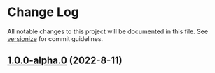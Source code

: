 # Change Log

All notable changes to this project will be documented in this file. See [versionize](https://github.com/versionize/versionize) for commit guidelines.

<a name="1.0.0-alpha.0"></a>
## [1.0.0-alpha.0](https://www.github.com/Kantaiko/Modularity/releases/tag/v1.0.0-alpha.0) (2022-8-11)

